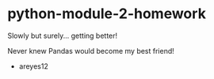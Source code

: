 # python-module-2-homework

Slowly but surely... getting better!

Never knew Pandas would become my best friend! 

- areyes12
